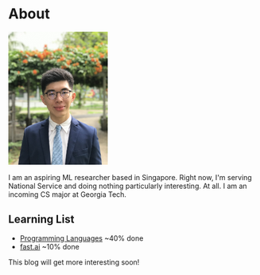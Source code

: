 # About
<img src="images/IMG-6564.jpg" alt="Profile Picture" width="200"/>

I am an aspiring ML researcher based in Singapore. Right now, I'm serving National Service and doing nothing particularly interesting. At all.
I am an incoming CS major at Georgia Tech.

## Learning List
* [Programming Languages](https://www.coursera.org/learn/programming-languages-part-b) ~40% done
* [fast.ai](https://fast.ai) ~10% done

This blog will get more interesting soon!
